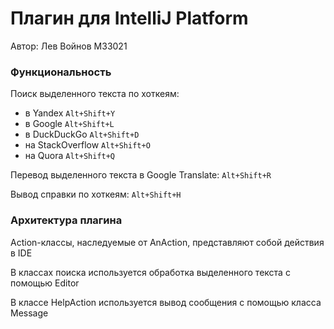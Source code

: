 # Плагин для IntelliJ Platform
Автор: Лев Войнов М33021
### Функциональность
Поиск выделенного текста по хоткеям:
- в Yandex ```Alt+Shift+Y```
- в Google ```Alt+Shift+L```
- в DuckDuckGo ```Alt+Shift+D```
- на StackOverflow ```Alt+Shift+O```
- на Quora ```Alt+Shift+Q```

Перевод выделенного текста в Google Translate: ```Alt+Shift+R```

Вывод справки по хоткеям: ```Alt+Shift+H```

### Архитектура плагина
Action-классы, наследуемые от AnAction, представляют собой действия в IDE

В классах поиска используется обработка выделенного текста с помощью Editor

В классе HelpAction используется вывод сообщения с помощью класса Message